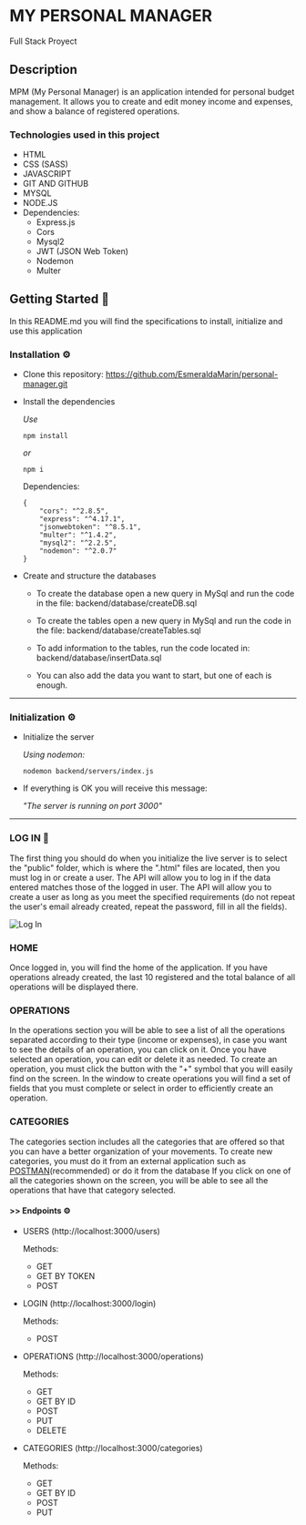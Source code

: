# MY PERSONAL MANAGER
Full Stack Proyect

## Description

MPM (My Personal Manager) is an application intended for personal budget management. It allows you to create and edit money income and expenses, and show a balance of registered operations.

### Technologies used in this project

- HTML
- CSS (SASS)
- JAVASCRIPT
- GIT AND GITHUB 
- MYSQL
- NODE.JS
- Dependencies:
    - Express.js
    - Cors
    - Mysql2
    - JWT (JSON Web Token)
    - Nodemon
    - Multer


## Getting Started 🚀

In this README.md you will find the specifications to install, initialize and use this application

### Installation ⚙️

- Clone this repository:
    https://github.com/EsmeraldaMarin/personal-manager.git
- Install the dependencies

    _Use_
    ```
    npm install
    ```
     _or_
    ```
    npm i
    ```

    Dependencies:
    ```
    {
        "cors": "^2.8.5",
        "express": "^4.17.1",
        "jsonwebtoken": "^8.5.1",
        "multer": "^1.4.2",
        "mysql2": "^2.2.5",
        "nodemon": "^2.0.7"
    }
    ```
- Create and structure the databases

    - To create the database open a new query in MySql and run the code in the file: backend/database/createDB.sql

    - To create the tables open a new query in MySql and run the code in the file: backend/database/createTables.sql

    - To add information to the tables, run the code located in: backend/database/insertData.sql

    - You can also add the data you want to start, but one of each is enough.
---

### Initialization ⚙️
- Initialize the server

    _Using nodemon:_
    ```
    nodemon backend/servers/index.js
    ```
- If everything is OK you will receive this message: 

    _"The server is running on port 3000"_

---

### LOG IN 🚀

The first thing you should do when you initialize the live server is to select the "public" folder, which is where the ".html" files are located, then you must log in or create a user. The API will allow you to log in if the data entered matches those of the logged in user. The API will allow you to create a user as long as you meet the specified requirements (do not repeat the user's email already created, repeat the password, fill in all the fields).

![Log In](https://ibb.co/BqnvMvz)

### HOME

Once logged in, you will find the home of the application. If you have operations already created, the last 10 registered and the total balance of all operations will be displayed there.

### OPERATIONS

In the operations section you will be able to see a list of all the operations separated according to their type (income or expenses), in case you want to see the details of an operation, you can click on it. Once you have selected an operation, you can edit or delete it as needed.
To create an operation, you must click the button with the "+" symbol that you will easily find on the screen. In the window to create operations you will find a set of fields that you must complete or select in order to efficiently create an operation.

### CATEGORIES

The categories section includes all the categories that are offered so that you can have a better organization of your movements. To create new categories, you must do it from an external application such as [POSTMAN](https://www.postman.com/api-documentation-tool/)(recommended) or do it from the database
If you click on one of all the categories shown on the screen, you will be able to see all the operations that have that category selected.

#### >> Endpoints ⚙️

- USERS (http://localhost:3000/users)

    Methods:
    - GET
    - GET BY TOKEN 
    - POST
- LOGIN (http://localhost:3000/login)

    Methods:
    - POST

- OPERATIONS (http://localhost:3000/operations)

    Methods:
    - GET
    - GET BY ID 
    - POST
    - PUT
    - DELETE
- CATEGORIES (http://localhost:3000/categories)

    Methods:
    - GET
    - GET BY ID 
    - POST
    - PUT